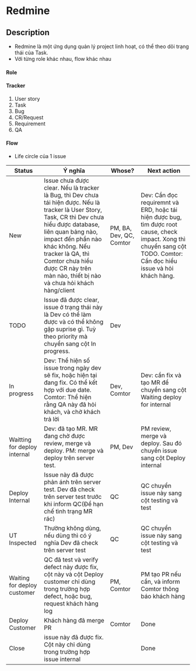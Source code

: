 # Redmine
## Description
- Redmine là một ứng dụng quản lý project linh hoạt, có thể theo dõi trạng thái của Task.
- Với từng role khác nhau, flow khác nhau
#### Role

#### Tracker
1. User story
2. Task
3. Bug
4. CR/Request
5. Requirement
6. QA
#### Flow
- Life circle của 1 issue

| Status|Ý nghĩa |Whose? | Next action|
|---|---|---|---|
|New|Issue chưa được clear. Nếu là tracker là Bug, thì Dev chưa tái hiện được. Nếu là tracker là User Story, Task, CR thì Dev chưa hiểu được database, liên quan bảng nào, impact đến phần nào khác không. Nếu tracker là QA, thì Comtor chưa hiểu được CR này trên màn nào, thiết bị nào và chưa hỏi khách hàng/client|PM, BA, Dev, QC, Comtor|Dev: Cần đọc requiremnt và ERD, hoặc tái hiện được bug, tìm được root cause, check impact. Xong thì chuyển sang cột TODO. Comtor: Cần đọc hiểu issue và hỏi khách hàng.|
|TODO |Issue đã được clear, issue ở trạng thái này là Dev có thể làm được và có thể không gặp suprise gì. Tuỳ theo priority mà chuyển sang cột In progress.| Dev | |
|In progress | Dev: Thể hiện số issue trong ngày dev sẽ fix, hoặc hiện tại đang fix. Có thể kết hợp với due date. Comtor: Thể hiện rằng QA này đã hỏi khách, và chờ khách trả lời|Dev, Comtor|Dev: cần fix và tạo MR để chuyển sang cột Waiting deploy for internal|
|Waitting for deploy internal|Dev: đã tạo MR. MR đang chờ được review, merge và deploy. PM: merge và deploy trên server test.|PM, Dev|PM review, merge và deploy. Sau đó chuyển issue sang cột Deploy internal|
|Deploy Internal|Issue này đã được phản ánh trên server test. Dev đã check trên server test trước khi inform QC(Để hạn chế tình trạng MR rác)|QC|QC chuyển issue này sang cột testing và test|
|UT Inspected|Thường không dùng, nếu dùng thì có ý nghĩa Dev đã check trên server test|QC|QC chuyển issue này sang cột testing và test|
|Waiting for deploy customer|QC đã test và verify defect này được fix, cột này và cột Deploy customer chỉ dùng trong trường hợp defect, hoặc bug, request khách hàng log|PM, Comtor|PM tạo PR nếu cần, và inform Comtor thông báo khách hàng|
|Deploy Customer|Khách hàng đã merge PR|Comtor|Done|
|Close|issue này đã được fix. Cột này chỉ dùng trong trường hợp issue internal||Done|
